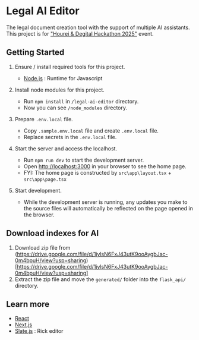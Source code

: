 # Legal AI Editor

The legal document creation tool with the support of multiple AI assistants. This project is for ["Hourei & Degital Hackathon 2025"](https://www.digital.go.jp/news/0ac7897f-acd6-47c6-a579-48339d4805e0) event.

## Getting Started

1. Ensure / install required tools for this project.
    - [Node.js](https://nodejs.org/en) : Runtime for Javascript

1. Install node modules for this project.
    - Run `npm install` in `/legal-ai-editor` directory.
    - Now you can see `/node_modules` directory.

1. Prepare `.env.local` file.
    - Copy `.sample.env.local` file and create `.env.local` file.
    - Replace secrets in the `.env.local` file.

1. Start the server and access the localhost.
    - Run `npm run dev` to start the development server.
    - Open [http://localhost:3000](http://localhost:3000) in your browser to see the home page.
    - FYI: The home page is constructed by `src\app\layout.tsx` + `src\app\page.tsx`

1. Start development.
    - While the development server is running, any updates you make to the source files will automatically be reflected on the page opened in the browser.

## Download indexes for AI
1. Download zip file from (https://drive.google.com/file/d/1jylsN6FxJ43utK9ooAygbJac-0m4bpuH/view?usp=sharing)[https://drive.google.com/file/d/1jylsN6FxJ43utK9ooAygbJac-0m4bpuH/view?usp=sharing]
2. Extract the zip file and move the ```generated/``` folder into the ```flask_api/``` directory.

## Learn more

- [React](https://ja.react.dev/learn)
- [Next.js](https://nextjs.org/docs)
- [Slate.js](https://docs.slatejs.org/) : Rick editor
